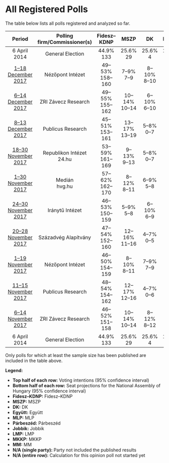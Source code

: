# All Registered Polls

The table below lists all polls registered and analyzed so far.

| Period     | Polling firm/Commissioner(s) | Fidesz–KDNP | MSZP | DK | Együtt | MLP | Párbeszéd | Jobbik | LMP | MKKP | MM |
|:----------:|:----------------------------:|:--:|:--:|:--:|:--:|:--:|:--:|:--:|:--:|:--:|:--:|
| 6 April 2014 | General Election | 44.9% <br> 133 | 25.6% <br> 29 | 25.6% <br> 4 | 25.6% <br> 3 | 25.6% <br> 1 | 25.6% <br> 1 | 20.2% <br> 23 | 5.3% <br> 5 | 0.0% <br> 0 | 0.0% <br> 0 |
| [1–18 December 2017](2017-12-18-NézőpontIntézet.html) | Nézőpont Intézet | 49–53% <br> 158–160 | 7–9% <br> 7–9 | 8–10% <br> 8–10 | 1–3% <br> 0 | 1–2% <br> 0 | 1–2% <br> 0 | 12–16% <br> 13–15 | 8–10% <br> 8–10 | 1–3% <br> 0 | 2–4% <br> 0 |
| [6–14 December 2017](2017-12-14-ZRIZáveczResearch.html) | ZRI Závecz Research | 49–55% <br> 155–162 | 10–14% <br> 10–14 | 6–10% <br> 6–10 | 2–4% <br> 0 | 1–2% <br> 0 | N/A <br> N/A | 12–16% <br> 12–16 | 6–9% <br> 5–8 | 0–1% <br> 0 | 1–3% <br> 0 |
| [8–13 December 2017](2017-12-13-PublicusResearch.html) | Publicus Research | 45–51% <br> 153–161 | 13–17% <br> 13–19 | 5–8% <br> 0–7 | 1–3% <br> 0 | 0–1% <br> 0 | 0–1% <br> 0 | 12–16% <br> 12–16 | 6–9% <br> 5–9 | 1–3% <br> 0 | 1–3% <br> 0 |
| [18–30 November 2017](2017-11-30-RepublikonIntézet.html) | Republikon Intézet <br> 24.hu | 53–59% <br> 161–169 | 9–13% <br> 9–13 | 5–8% <br> 0–7 | 1–3% <br> 0 | 1–2% <br> 0 | N/A <br> N/A | 11–15% <br> 11–15 | 5–8% <br> 0–7 | 0–1% <br> 0 | 2–4% <br> 0 |
| [1–30 November 2017](2017-11-30-Medián.html) | Medián <br> hvg.hu | 57–62% <br> 162–170 | 8–12% <br> 8–11 | 6–9% <br> 5–8 | 1–3% <br> 0 | 0–1% <br> 0 | N/A <br> N/A | 13–17% <br> 13–17 | 4–6% <br> 0–6 | 0–1% <br> 0 | 1–2% <br> 0 |
| [24–30 November 2017](2017-11-30-IránytűIntézet.html) | Iránytű Intézet | 46–53% <br> 150–159 | 5–9% <br> 5–8 | 6–10% <br> 6–9 | 1–2% <br> 0 | 0–1% <br> 0 | 1–2% <br> 0 | 19–24% <br> 19–27 | 5–9% <br> 5–8 | 1–2% <br> 0 | 2–4% <br> 0 |
| [20–28 November 2017](2017-11-28-SzázadvégAlapítvány.html) | Századvég Alapítvány | 47–54% <br> 152–160 | 12–16% <br> 11–16 | 4–7% <br> 0–5 | 1–2% <br> 0 | 0–1% <br> 0 | N/A <br> N/A | 13–17% <br> 12–17 | 6–10% <br> 6–9 | 0–1% <br> 0 | 0–1% <br> 0 |
| [1–19 November 2017](2017-11-19-NézőpontIntézet.html) | Nézőpont Intézet | 46–50% <br> 154–159 | 8–10% <br> 8–11 | 7–9% <br> 7–9 | 1–3% <br> 0 | 1–2% <br> 0 | 1–2% <br> 0 | 14–18% <br> 15–19 | 7–9% <br> 7–9 | 1–3% <br> 0 | 3–5% <br> 0 |
| [11–15 November 2017](2017-11-15-PublicusResearch.html) | Publicus Research | 48–54% <br> 154–162 | 12–17% <br> 12–16 | 4–7% <br> 0–6 | 1–2% <br> 0 | 0–1% <br> 0 | N/A <br> N/A | 15–20% <br> 15–20 | 6–9% <br> 5–9 | 1–2% <br> 0 | 1–2% <br> 0 |
| [6–14 November 2017](2017-11-14-ZRIZáveczResearch.html) | ZRI Závecz Research | 46–52% <br> 151–158 | 10–14% <br> 10–14 | 8–12% <br> 8–12 | 1–2% <br> 0 | 1–2% <br> 0 | N/A <br> N/A | 16–21% <br> 15–20 | 5–8% <br> 0–7 | 1–2% <br> 0 | 1–3% <br> 0 |
| 6 April 2014 | General Election | 44.9% <br> 133 | 25.6% <br> 29 | 25.6% <br> 4 | 25.6% <br> 3 | 25.6% <br> 1 | 25.6% <br> 1 | 20.2% <br> 23 | 5.3% <br> 5 | 0.0% <br> 0 | 0.0% <br> 0 |

Only polls for which at least the sample size has been published are included in the table above.

**Legend:**
+ **Top half of each row:** Voting intentions (95% confidence interval)
+ **Bottom half of each row:** Seat projections for the National Assembly of Hungary (95% confidence interval)
+ **Fidesz–KDNP:** Fidesz–KDNP
+ **MSZP:** MSZP
+ **DK:** DK
+ **Együtt:** Együtt
+ **MLP:** MLP
+ **Párbeszéd:** Párbeszéd
+ **Jobbik:** Jobbik
+ **LMP:** LMP
+ **MKKP:** MKKP
+ **MM:** MM
+ **N/A (single party):** Party not included the published results
+ **N/A (entire row):** Calculation for this opinion poll not started yet

